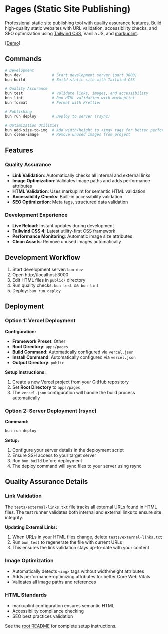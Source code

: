 # Pages (Static Site Publishing)

Professional static site publishing tool with quality assurance features. Build high-quality static websites with URL validation, accessibility checks, and SEO optimization using [Tailwind CSS](https://tailwindcss.com/), Vanilla JS, and [markuplint](https://markuplint.dev/).

[[Demo](https://webapp-template-pages.usagizmo.com/)]

## Commands

```bash
# Development
bun dev              # Start development server (port 3000)
bun build            # Build static site with Tailwind CSS

# Quality Assurance
bun test             # Validate links, images, and accessibility
bun lint             # Run HTML validation with markuplint
bun format           # Format with Prettier

# Publishing
bun run deploy       # Deploy to server (rsync)

# Optimization Utilities
bun add-size-to-img  # Add width/height to <img> tags for better performance
bun clean-image      # Remove unused images from project
```

## Features

### Quality Assurance

- **Link Validation**: Automatically checks all internal and external links
- **Image Optimization**: Validates image paths and adds performance attributes
- **HTML Validation**: Uses markuplint for semantic HTML validation
- **Accessibility Checks**: Built-in accessibility validation
- **SEO Optimization**: Meta tags, structured data validation

### Development Experience

- **Live Reload**: Instant updates during development
- **Tailwind CSS 4**: Latest utility-first CSS framework
- **Performance Monitoring**: Automatic image size attributes
- **Clean Assets**: Remove unused images automatically

## Development Workflow

1. Start development server: `bun dev`
2. Open http://localhost:3000
3. Edit HTML files in `public/` directory
4. Run quality checks: `bun test && bun lint`
5. Deploy: `bun run deploy`

## Deployment

### Option 1: Vercel Deployment

**Configuration:**

- **Framework Preset**: Other
- **Root Directory**: `apps/pages`
- **Build Command**: Automatically configured via `vercel.json`
- **Install Command**: Automatically configured via `vercel.json`
- **Output Directory**: `public`

**Setup Instructions:**

1. Create a new Vercel project from your GitHub repository
2. Set **Root Directory** to `apps/pages`
3. The `vercel.json` configuration will handle the build process automatically

### Option 2: Server Deployment (rsync)

**Command:**

```bash
bun run deploy
```

**Setup:**

1. Configure your server details in the deployment script
2. Ensure SSH access to your target server
3. Run `bun build` before deployment
4. The deploy command will sync files to your server using rsync

## Quality Assurance Details

### Link Validation

The `tests/external-links.txt` file tracks all external URLs found in HTML files. The test runner validates both internal and external links to ensure site integrity.

**Updating External Links:**

1. When URLs in your HTML files change, delete `tests/external-links.txt`
2. Run `bun test` to regenerate the file with current URLs
3. This ensures the link validation stays up-to-date with your content

### Image Optimization

- Automatically detects `<img>` tags without width/height attributes
- Adds performance-optimizing attributes for better Core Web Vitals
- Validates all image paths and references

### HTML Standards

- markuplint configuration ensures semantic HTML
- Accessibility compliance checking
- SEO best practices validation

See the [root README](../../README.md) for complete setup instructions.
